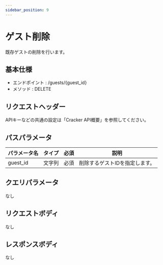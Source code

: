 ```yaml
---
sidebar_position: 9
---
```


# ゲスト削除
既存ゲストの削除を行います。

## 基本仕様
- エンドポイント : /guests/{guest_id}
- メソッド : DELETE

## リクエストヘッダー
APIキーなどの共通の設定は「Cracker API概要」を参照してください。

## パスパラメータ

|パラメータ名|タイプ|必須|説明|
|----|----|----|----|
|guest_id|文字列|必須|削除するゲストIDを指定します。|

## クエリパラメータ
なし

## リクエストボディ
なし

## レスポンスボディ
なし
